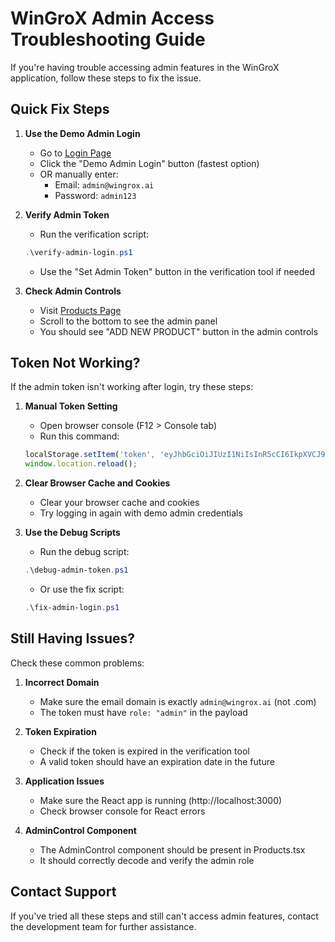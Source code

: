 # WinGroX Admin Access Troubleshooting Guide

If you're having trouble accessing admin features in the WinGroX application, follow these steps to fix the issue.

## Quick Fix Steps

1. **Use the Demo Admin Login**
   - Go to [Login Page](http://localhost:3000/login)
   - Click the "Demo Admin Login" button (fastest option)
   - OR manually enter:
     - Email: `admin@wingrox.ai`
     - Password: `admin123`

2. **Verify Admin Token**
   - Run the verification script:
   ```powershell
   .\verify-admin-login.ps1
   ```
   - Use the "Set Admin Token" button in the verification tool if needed

3. **Check Admin Controls**
   - Visit [Products Page](http://localhost:3000/products)
   - Scroll to the bottom to see the admin panel
   - You should see "ADD NEW PRODUCT" button in the admin controls

## Token Not Working?

If the admin token isn't working after login, try these steps:

1. **Manual Token Setting**
   - Open browser console (F12 > Console tab)
   - Run this command:
   ```javascript
   localStorage.setItem('token', 'eyJhbGciOiJIUzI1NiIsInR5cCI6IkpXVCJ9.eyJ1c2VySWQiOiJhZG1pbi11c2VyLTEyMyIsImVtYWlsIjoiYWRtaW5Ad2luZ3JveC5haSIsIm5hbWUiOiJBZG1pbiBVc2VyIiwicm9sZSI6ImFkbWluIiwiZXhwIjoxNzUwMDAwMDAwfQ.f9JmfkuLFwuKR5BmThz5PkxIPdMtiY3Xt_SYraEnkJA');
   window.location.reload();
   ```

2. **Clear Browser Cache and Cookies**
   - Clear your browser cache and cookies
   - Try logging in again with demo admin credentials

3. **Use the Debug Scripts**
   - Run the debug script:
   ```powershell
   .\debug-admin-token.ps1
   ```
   - Or use the fix script:
   ```powershell
   .\fix-admin-login.ps1
   ```

## Still Having Issues?

Check these common problems:

1. **Incorrect Domain**
   - Make sure the email domain is exactly `admin@wingrox.ai` (not .com)
   - The token must have `role: "admin"` in the payload

2. **Token Expiration**
   - Check if the token is expired in the verification tool
   - A valid token should have an expiration date in the future

3. **Application Issues**
   - Make sure the React app is running (http://localhost:3000)
   - Check browser console for React errors

4. **AdminControl Component**
   - The AdminControl component should be present in Products.tsx
   - It should correctly decode and verify the admin role

## Contact Support

If you've tried all these steps and still can't access admin features, contact the development team for further assistance.
